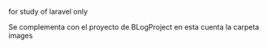 for study of laravel only


Se complementa con el proyecto de BLogProject en esta cuenta la carpeta images
